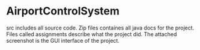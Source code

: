 # AirportControlSystem
src includes all source code.
Zip files containes all java docs for the project.
Files called assignments describe what the project did. 
The attached screenshot is the GUI interface of the project.
